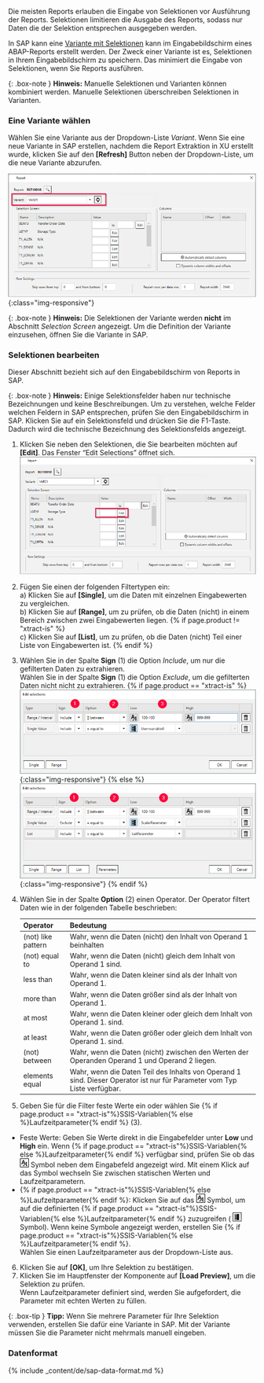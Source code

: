 Die meisten Reports erlauben die Eingabe von Selektionen vor Ausführung der Reports.
Selektionen limitieren die Ausgabe des Reports, sodass nur Daten die der Selektion entsprechen ausgegeben werden.

In SAP kann eine [Variante mit Selektionen](https://help.sap.com/docs/btp/ABAP/3353524716.html) kann im Eingabebildschirm eines ABAP-Reports erstellt werden.
Der Zweck einer Variante ist es, Selektionen in Ihrem Eingabebildschirm zu speichern.
Das minimiert die Eingabe von Selektionen, wenn Sie Reports ausführen.

{: .box-note }
**Hinweis:** Manuelle Selektionen und Varianten können kombiniert werden. Manuelle Selektionen überschreiben Selektionen in Varianten.


### Eine Variante wählen
Wählen Sie eine Variante aus der Dropdown-Liste *Variant*.
Wenn Sie eine neue Variante in SAP erstellen, nachdem die Report Extraktion in XU erstellt wurde, klicken Sie auf den **[Refresh]** Button neben der Dropdown-Liste, um die neue Variante abzurufen.

![Report-Variants-Section](/img/content/Report-Variants-Selection.png){:class="img-responsive"}

{: .box-note }
**Hinweis:** Die Selektionen der Variante werden **nicht** im Abschnitt *Selection Screen* angezeigt. 
Um die Definition der Variante einzusehen, öffnen Sie die Variante in SAP.

### Selektionen bearbeiten

Dieser Abschnitt bezieht sich auf den Eingabebildschirm von Reports in SAP.


{: .box-note }
**Hinweis:** Einige Selektionsfelder haben nur technische Bezeichnungen und keine Beschreibungen.
Um zu verstehen, welche Felder welchen Feldern in SAP entsprechen, prüfen Sie den Eingabebildschirm in SAP. 
Klicken Sie auf ein Selektionsfeld und drücken Sie die F1-Taste. Dadurch wird die technische Bezeichnung des Selektionsfelds angezeigt.

1. Klicken Sie neben den Selektionen, die Sie bearbeiten möchten auf **[Edit]**. Das Fenster “Edit Selections” öffnet sich.<br>
![Report-Variants-Section2](/img/content/Report-Variants-Selection2.png)
2. Fügen Sie einen der folgenden Filtertypen ein:<br>
a) Klicken Sie auf **[Single]**, um die Daten mit einzelnen Eingabewerten zu vergleichen.<br>
b) Klicken Sie auf **[Range]**, um zu prüfen, ob die Daten (nicht) in einem Bereich zwischen zwei Eingabewerten liegen. {% if page.product != "xtract-is" %}<br>c) Klicken Sie auf **[List]**, um zu prüfen, ob die Daten (nicht) Teil einer Liste von Eingabewerten ist. {% endif %}
3. Wählen Sie in der Spalte **Sign** (1) die Option *Include*, um nur die gefilterten Daten zu extrahieren.<br>
Wählen Sie in der Spalte **Sign** (1) die Option *Exclude*, um die gefilterten Daten nicht nicht zu extrahieren.
{% if page.product == "xtract-is" %} ![selections](/img/content/selections-xis.png){:class="img-responsive"} {% else %}![selections](/img/content/selections.png){:class="img-responsive"} {% endif %}
4. Wählen Sie in der Spalte **Option** (2) einen Operator. Der Operator filtert Daten wie in der folgenden Tabelle beschrieben:

   | Operator   |      Bedeutung      |  
   |:---------|:------------- |
   |(not) like pattern |  Wahr, wenn die Daten (nicht) den Inhalt von Operand 1 beinhalten|
   |(not) equal to|  Wahr, wenn die Daten (nicht) gleich dem Inhalt von Operand 1 sind.|
   |less than  | Wahr, wenn die Daten kleiner sind als der Inhalt von Operand 1.|
   |more than |  Wahr, wenn die Daten größer sind als der Inhalt von Operand 1.|
   |at most | Wahr, wenn die Daten kleiner oder gleich dem Inhalt von Operand 1. sind.|
   |at least |  Wahr, wenn die Daten größer oder gleich dem Inhalt von Operand 1. sind.|
   |(not) between | Wahr, wenn die Daten (nicht) zwischen den Werten der Operanden Operand 1 und Operand 2 liegen. |
   |elements equal | Wahr, wenn die Daten Teil des Inhalts von Operand 1 sind. Dieser Operator ist nur für Parameter vom Typ Liste verfügbar.|
5. Geben Sie für die Filter feste Werte ein oder wählen Sie {% if page.product == "xtract-is"%}SSIS-Variablen{% else %}Laufzeitparameter{% endif %} (3). <br>
- Feste Werte: Geben Sie Werte direkt in die Eingabefelder unter **Low** und **High** ein.
Wenn {% if page.product == "xtract-is"%}SSIS-Variablen{% else %}Laufzeitparameter{% endif %} verfügbar sind, prüfen Sie ob das ![static-value](/img/content/icons/runtime-parameters-static.png) Symbol neben dem Eingabefeld angezeigt wird.
Mit einem Klick auf das Symbol wechseln Sie zwischen statischen Werten und Laufzeitparametern.
- {% if page.product == "xtract-is"%}SSIS-Variablen{% else %}Laufzeitparameter{% endif %}: Klicken Sie auf das ![static-value](/img/content/icons/runtime-parameters-static.png) Symbol, um auf die definierten {% if page.product == "xtract-is"%}SSIS-Variablen{% else %}Laufzeitparameter{% endif %} zuzugreifen ( ![dynamic-value](/img/content/icons/runtime-parameters-dynamic.png) Symbol).
Wenn keine Symbole angezeigt werden, erstellen Sie {% if page.product == "xtract-is"%}SSIS-Variablen{% else %}Laufzeitparameter{% endif %}.<br>
Wählen Sie einen Laufzeitparameter aus der Dropdown-Liste aus.
6. Klicken Sie auf **[OK]**, um Ihre Selektion zu bestätigen.
7. Klicken Sie im Hauptfenster der Komponente auf **[Load Preview]**, um die Selektion zu prüfen. <br>
Wenn Laufzeitparameter definiert sind, werden Sie aufgefordert, die Parameter mit echten Werten zu füllen. 

{: .box-tip }
**Tipp:** Wenn Sie mehrere Parameter für Ihre Selektion verwenden, erstellen Sie dafür eine Variante in SAP. Mit der Variante müssen Sie die Parameter nicht mehrmals manuell eingeben. 

### Datenformat

{% include _content/de/sap-data-format.md  %}